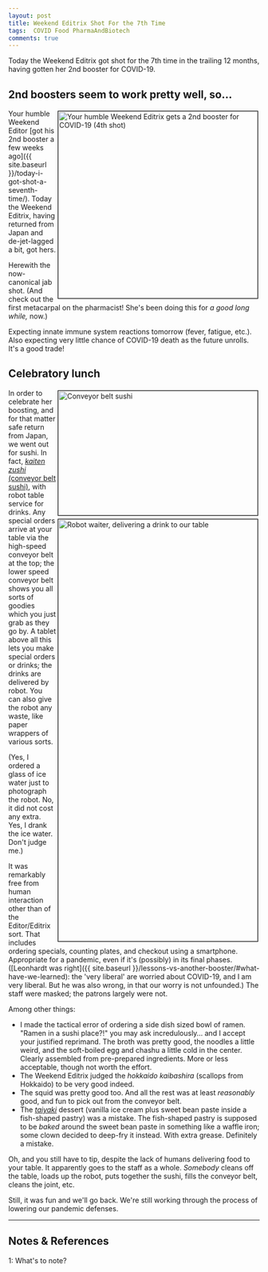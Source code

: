 ```yaml
---
layout: post
title: Weekend Editrix Shot For the 7th Time
tags:  COVID Food PharmaAndBiotech
comments: true
---
```


Today the Weekend Editrix got shot for the 7th time in the trailing 12 months, having gotten
her 2nd booster for COVID-19.  


## 2nd boosters seem to work pretty well, so&hellip;  

<img src="{{ site.baseurl }}/images/2022-04-28-weekend-editrix-shot-seventh-time-shot.jpg" width="400" height="374" alt="Your humble Weekend Editrix gets a 2nd booster for COVID-19 (4th shot)" title="Your humble Weekend Editrix gets a 2nd booster for COVID-19 (4th shot)" style="float: right; margin: 3px 3px 3px 3px; border: 1px solid #000000;">
Your humble Weekend Editor
[got his 2nd booster a few weeks ago]({{ site.baseurl }}/today-i-got-shot-a-seventh-time/).
Today the Weekend Editrix, having returned from Japan and de-jet-lagged a bit, got hers.  

Herewith the now-canonical jab shot.  (And check out the first metacarpal on the
pharmacist!  She's been doing this for _a good long while,_ now.)  

Expecting innate immune system reactions tomorrow (fever, fatigue, etc.).  Also expecting
very little chance of COVID-19 death as the future unrolls.  It's a good trade!  


## Celebratory lunch  

<a href="{{ site.baseurl }}/images/2022-04-28-weekend-editrix-shot-sevent-time-conveyor-belt-sushi.jpg"><img src="{{ site.baseurl }}/images/2022-04-28-weekend-editrix-shot-sevent-time-conveyor-belt-sushi-thumb.jpg" width="400" height="249" alt="Conveyor belt sushi" title="Conveyor belt sushi" style="float: right; margin: 3px 3px 3px 3px; border: 1px solid #000000;"></a>
<a href="{{ site.baseurl }}/images/2022-04-28-weekend-editrix-shot-sevent-time-robot-waiter.jpg"><img src="{{ site.baseurl }}/images/2022-04-28-weekend-editrix-shot-sevent-time-robot-waiter-thumb.jpg" width="400" height="844" alt="Robot waiter, delivering a drink to our table" title="Robot waiter, delivering a drink to our table" style="float: right; margin: 3px 3px 3px 3px; border: 1px solid #000000;"></a>
In order to celebrate her boosting, and for that matter safe return from Japan, we went
out for sushi.  In fact,
[_kaiten zushi_ (conveyor belt sushi)](https://en.wikipedia.org/wiki/Conveyor_belt_sushi),
with robot table service for drinks.  Any special orders arrive at your table via the high-speed
conveyor belt at the top; the lower speed conveyor belt shows you all sorts of goodies
which you just grab as they go by.  A tablet above all this lets you make special orders
or drinks; the drinks are delivered by robot.  You can also give the robot any waste, like
paper wrappers of various sorts.

(Yes, I ordered a glass of ice water just to photograph the robot.  No, it did not cost any
extra.  Yes, I drank the ice water.  Don't judge me.)  

It was remarkably free from human interaction other than of the Editor/Editrix sort.  That
includes ordering specials, counting plates, and checkout using a smartphone.  Appropriate
for a pandemic, even if it's (possibly) in its final phases.
([Leonhardt was right]({{ site.baseurl }}/lessons-vs-another-booster/#what-have-we-learned):
the 'very liberal' are worried about COVID-19, and I am very liberal.  But he was also wrong,
in that our worry is not unfounded.)  The staff were masked; the patrons largely were not.  

Among other things:  
- I made the tactical error of ordering a side dish sized bowl of ramen.  "Ramen in a
  sushi place?!" you may ask incredulously&hellip; and I accept your justified reprimand.  The
  broth was pretty good, the noodles a little weird, and the soft-boiled egg and chashu a
  little cold in the center.  Clearly assembled from pre-prepared ingredients.
  More or less acceptable, though not worth the effort.  
- The Weekend Editrix judged the _hokkaido kaibashira_ (scallops from Hokkaido) to be very
  good indeed.  
- The squid was pretty good too.  And all the rest was at least _reasonably_ good, and fun
  to pick out from the conveyor belt.  
- The [_taiyaki_](https://en.wikipedia.org/wiki/Taiyaki) dessert (vanilla ice cream plus
  sweet bean paste inside a fish-shaped pastry) was a mistake.  The fish-shaped pastry is
  supposed to be _baked_ around the sweet bean paste in something like a waffle iron; some
  clown decided to deep-fry it instead. With extra grease.  Definitely a mistake.  
  
Oh, and you still have to tip, despite the lack of humans delivering food to your table.
It apparently goes to the staff as a whole.  _Somebody_ cleans off the table, loads up the
robot, puts together the sushi, fills the conveyor belt, cleans the joint, etc.  

Still, it was fun and we'll go back.  We're still working through the process of lowering
our pandemic defenses.  

---

## Notes &amp; References  

<!--
<sup id="fn1a">[[1]](#fn1)</sup>

<a id="fn1">1</a>: ***, ["***"](***), *** [↩](#fn1a)  

<a href="{{ site.baseurl }}/images/***">
  <img src="{{ site.baseurl }}/images/***" width="400" height="***" alt="***" title="***" style="float: right; margin: 3px 3px 3px 3px; border: 1px solid #000000;">
</a>

<iframe width="400" height="224" src="***" allow="accelerometer; encrypted-media; gyroscope; picture-in-picture" allowfullscreen style="float: right; margin: 3px 3px 3px 3px; border: 1px solid #000000;"></iframe>
-->

<a id="fn1">1</a>: What's to note?  
